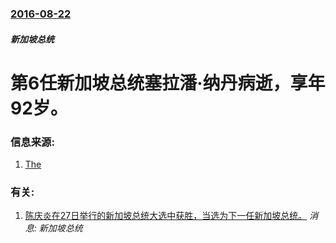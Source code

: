 ### [2016-08-22](/news/2016/08/22/index.md)

##### 新加坡总统
# 第6任新加坡总统塞拉潘·纳丹病逝，享年92岁。 




### 信息来源:

1. [The](http://www.straitstimes.com/singapore/ministers-and-friends-visit-sgh-to-pay-their-respects-to-the-late-s-r-nathan)

### 有关:

1. [ 陈庆炎在27日举行的新加坡总统大选中获胜，当选为下一任新加坡总统。](/zh/news/2011/08/28/陈庆炎在27日举行的新加坡总统大选中获胜-当选为下一任新加坡总统.md) _消息: 新加坡总统_
